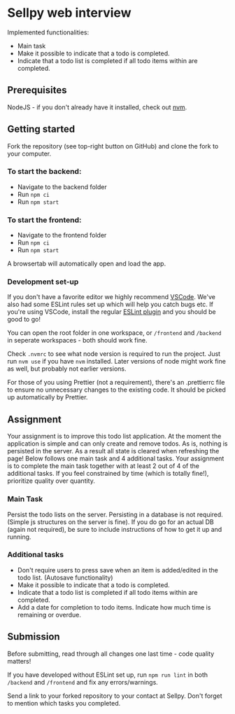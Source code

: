 # Sellpy web interview

Implemented functionalities:

- Main task
- Make it possible to indicate that a todo is completed.
- Indicate that a todo list is completed if all todo items within are completed.

## Prerequisites

NodeJS - if you don't already have it installed, check out [nvm](https://github.com/nvm-sh/nvm).

## Getting started

Fork the repository (see top-right button on GitHub) and clone the fork to your computer.

### To start the backend:

- Navigate to the backend folder
- Run `npm ci`
- Run `npm start`

### To start the frontend:

- Navigate to the frontend folder
- Run `npm ci`
- Run `npm start`

 A browsertab will automatically open and load the app.

### Development set-up

If you don't have a favorite editor we highly recommend [VSCode](https://code.visualstudio.com). We've also had some ESLint rules set up which will help you catch bugs etc. If you're using VSCode, install the regular [ESLint plugin](https://marketplace.visualstudio.com/items?itemName=dbaeumer.vscode-eslint) and you should be good to go!

You can open the root folder in one workspace, or `/frontend` and `/backend` in seperate workspaces - both should work fine.

Check `.nvmrc` to see what node version is required to run the project. Just run `nvm use` if you have `nvm` installed. Later versions of node might work fine as well, but probably not earlier versions.

For those of you using Prettier (not a requirement), there's an .prettierrc file to ensure no unnecessary changes to the existing code. It should be picked up automatically by Prettier.

## Assignment

Your assignment is to improve this todo list application. At the moment the application is simple and can only create and remove todos.
As is, nothing is persisted in the server. As a result all state is cleared when refreshing the page!
Below follows one main task and 4 additional tasks. Your assignment is to complete the main task together with at least 2 out of 4 of the additional tasks.
If you feel constrained by time (which is totally fine!), prioritize quality over quantity.

### Main Task

Persist the todo lists on the server. Persisting in a database is not required. (Simple js structures on the server is fine). If you do go for an actual DB (again not required), be sure to include instructions of how to get it up and running.

### Additional tasks

- Don't require users to press save when an item is added/edited in the todo list. (Autosave functionality)
- Make it possible to indicate that a todo is completed.
- Indicate that a todo list is completed if all todo items within are completed.
- Add a date for completion to todo items. Indicate how much time is remaining or overdue.

## Submission

Before submitting, read through all changes one last time - code quality matters!

If you have developed without ESLint set up, run `npm run lint` in both `/backend` and `/frontend` and fix any errors/warnings.

Send a link to your forked repository to your contact at Sellpy. Don't forget to mention which tasks you completed.
